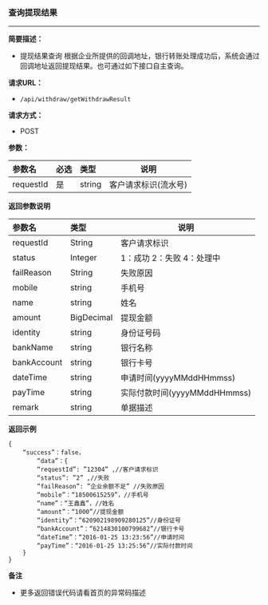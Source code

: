 ### 查询提现结果
---  
**简要描述：** 

- 提现结果查询
    根据企业所提供的回调地址，银行转账处理成功后，系统会通过回调地址返回提现结果。也可通过如下接口自主查询。
    

**请求URL：** 
- ` /api/withdraw/getWithdrawResult `
  
**请求方式：**
- POST 

**参数：** 

|参数名|必选|类型|说明|
|:----    |:---|:----- |-----   |
|requestId |是  |string |客户请求标识(流水号)   |


 **返回参数说明** 

|参数名|类型|说明|
|:-----  |:-----|-----                           |
|requestId |String   |客户请求标识  |
|status |Integer   |1：成功 2：失败 4：处理中 |
|failReason |String   |失败原因  |
|mobile |string | 手机号    |
|name     |string | 姓名    |
|amount |BigDecimal |提现金额   |
|identity |string |身份证号码   |
|bankName |string |银行名称   |
|bankAccount |string |银行卡号  |
|dateTime |string |申请时间(yyyyMMddHHmmss)   |
|payTime |string |实际付款时间(yyyyMMddHHmmss)   |
|remark |string |单据描述   |

 **返回示例**

``` 
{
	“success”：false，
		“data”：{
		“requestId”: ”12304” ,//客户请求标识
		“status”: ”2” ,//失败
		“failReason”: ”企业余额不足” //失败原因
		“mobile”：“18500615259”，//手机号
		“name”：“王鑫鑫”，//姓名
		“amount”：“1000”//提现金额
		“identity”：“620902198909280125”//身份证号
		“bankAccount”：“6214830100799682”//银行卡号
		“dateTime”：“2016-01-25 13:23:56”//申请时间
		“payTime”：“2016-01-25 13:25:56”//实际付款时间
	}
}
```

 **备注** 

- 更多返回错误代码请看首页的异常码描述


